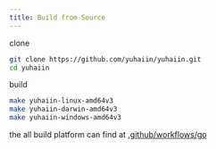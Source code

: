 ```yaml
---
title: Build from Source
---
```


clone

```bash
git clone https://github.com/yuhaiin/yuhaiin.git
cd yuhaiin
```

build

```bash
make yuhaiin-linux-amd64v3
make yuhaiin-darwin-amd64v3
make yuhaiin-windows-amd64v3
```

the all build platform can find at [.github/workflows/go](https://github.com/yuhaiin/yuhaiin/blob/main/.github/workflows/go.yml#L68)
